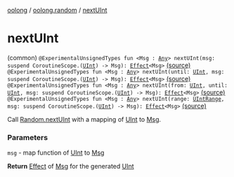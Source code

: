 [oolong](../index.md) / [oolong.random](index.md) / [nextUInt](./next-u-int.md)

# nextUInt

(common) `@ExperimentalUnsignedTypes fun <Msg : `[`Any`](https://kotlinlang.org/api/latest/jvm/stdlib/kotlin/-any/index.html)`> nextUInt(msg: suspend CoroutineScope.(`[`UInt`](https://kotlinlang.org/api/latest/jvm/stdlib/kotlin/-u-int/index.html)`) -> Msg): `[`Effect`](../oolong/-effect.md)`<Msg>` [(source)](https://github.com/oolong-kt/oolong/tree/main/oolong/src/commonMain/kotlin/oolong/random/util.kt#L196)
`@ExperimentalUnsignedTypes fun <Msg : `[`Any`](https://kotlinlang.org/api/latest/jvm/stdlib/kotlin/-any/index.html)`> nextUInt(until: `[`UInt`](https://kotlinlang.org/api/latest/jvm/stdlib/kotlin/-u-int/index.html)`, msg: suspend CoroutineScope.(`[`UInt`](https://kotlinlang.org/api/latest/jvm/stdlib/kotlin/-u-int/index.html)`) -> Msg): `[`Effect`](../oolong/-effect.md)`<Msg>` [(source)](https://github.com/oolong-kt/oolong/tree/main/oolong/src/commonMain/kotlin/oolong/random/util.kt#L206)
`@ExperimentalUnsignedTypes fun <Msg : `[`Any`](https://kotlinlang.org/api/latest/jvm/stdlib/kotlin/-any/index.html)`> nextUInt(from: `[`UInt`](https://kotlinlang.org/api/latest/jvm/stdlib/kotlin/-u-int/index.html)`, until: `[`UInt`](https://kotlinlang.org/api/latest/jvm/stdlib/kotlin/-u-int/index.html)`, msg: suspend CoroutineScope.(`[`UInt`](https://kotlinlang.org/api/latest/jvm/stdlib/kotlin/-u-int/index.html)`) -> Msg): `[`Effect`](../oolong/-effect.md)`<Msg>` [(source)](https://github.com/oolong-kt/oolong/tree/main/oolong/src/commonMain/kotlin/oolong/random/util.kt#L216)
`@ExperimentalUnsignedTypes fun <Msg : `[`Any`](https://kotlinlang.org/api/latest/jvm/stdlib/kotlin/-any/index.html)`> nextUInt(range: `[`UIntRange`](https://kotlinlang.org/api/latest/jvm/stdlib/kotlin.ranges/-u-int-range/index.html)`, msg: suspend CoroutineScope.(`[`UInt`](https://kotlinlang.org/api/latest/jvm/stdlib/kotlin/-u-int/index.html)`) -> Msg): `[`Effect`](../oolong/-effect.md)`<Msg>` [(source)](https://github.com/oolong-kt/oolong/tree/main/oolong/src/commonMain/kotlin/oolong/random/util.kt#L226)

Call [Random.nextUInt](https://kotlinlang.org/api/latest/jvm/stdlib/kotlin.random/next-u-int.html) with a mapping of [UInt](https://kotlinlang.org/api/latest/jvm/stdlib/kotlin/-u-int/index.html) to [Msg](next-u-int.md#Msg).

### Parameters

`msg` - map function of [UInt](https://kotlinlang.org/api/latest/jvm/stdlib/kotlin/-u-int/index.html) to [Msg](next-u-int.md#Msg)

**Return**
[Effect](../oolong/-effect.md) of [Msg](next-u-int.md#Msg) for the generated [UInt](https://kotlinlang.org/api/latest/jvm/stdlib/kotlin/-u-int/index.html)

